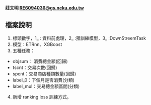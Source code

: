  **莊文明 RE6094036@gs.ncku.edu.tw**

## 檔案說明
1. 標頭數字，1_ : 資料前處理，2_ :預訓練模型，3_ :DownStreemTask
2. 模型：ETRnn、XGBoost
3. 五種任務：
-  objsum： 消費總金額(回歸)
-  tscnt：交易次數(回歸)
-  spcnt：交易商店種類數量(回歸)
-  label_0：下個月是否消費(分類)
-  label_mul：交易總金額區間(分類)
4. 新增 ranking loss 訓練方式。
